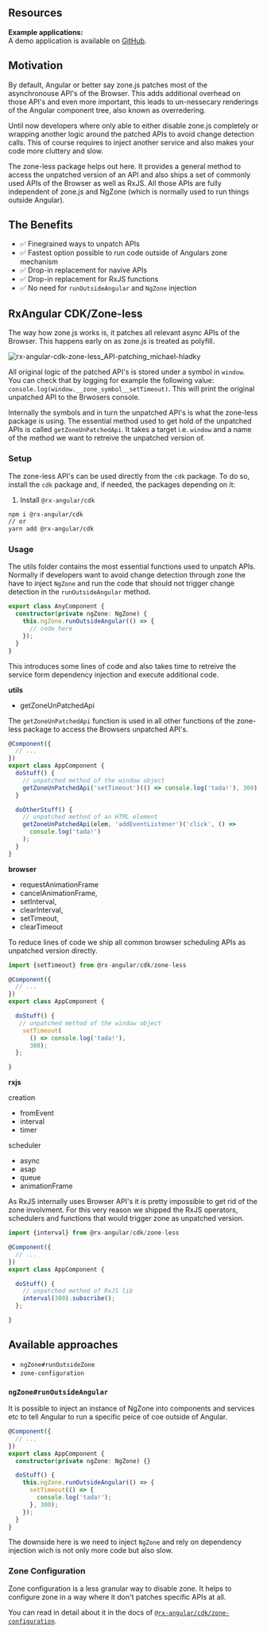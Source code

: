 ## Resources

**Example applications:**  
A demo application is available on [GitHub](https://github.com/BioPhoton/rx-angular-cdk-zone-less).

## Motivation

By default, Angular or better say zone.js patches most of the asynchronouse API's of the Browser.
This adds additional overhead on those API's and even more important, this leads to un-nessecary renderings of the Angular component tree, also known as overredering.

Until now developers where only able to either disable zone.js completely or wrapping another logic around the patched APIs to avoid change detection calls.
This of course requires to inject another service and also makes your code more cluttery and slow.

The zone-less package helps out here.
It provides a general method to access the unpatched version of an API and also ships a set of commonly used APIs of the Browser as well as RxJS.
All those APIs are fully independent of zone.js and NgZone (which is normally used to run things outside Angular).

## The Benefits

- ✅ Finegrained ways to unpatch APIs
- ✅ Fastest option possible to run code outside of Angulars zone mechanism
- ✅ Drop-in replacement for navive APIs
- ✅ Drop-in replacement for RxJS functions
- ✅ No need for `runOutsideAngular` and `NgZone` injection

## RxAngular CDK/Zone-less

The way how zone.js works is, it patches all relevant async APIs of the Browser. This happens early on as zone.js is treated as polyfill.

![rx-angular-cdk-zone-less_API-patching_michael-hladky](https://user-images.githubusercontent.com/10064416/129472845-e27c5a52-f99d-4f5f-b205-4e947e188d25.png)

All original logic of the patched API's is stored under a symbol in `window`. You can check that by logging for example the following value: `console.log(window.__zone_symbol__setTimeout)`.
This will print the original unpatched API to the Brwosers console.

Internally the symbols and in turn the unpatched API's is what the zone-less package is using.
The essential method used to get hold of the unpatched APIs is called `getZoneUnPatchedApi`. It takes a target i.e. `window` and a name of the method we want to retreive the unpatched version of.

### Setup

The zone-less API's can be used directly from the `cdk` package.
To do so, install the `cdk` package and, if needed, the packages depending on it:

1. Install `@rx-angular/cdk`

```bash
npm i @rx-angular/cdk
// or
yarn add @rx-angular/cdk
```

### Usage

The utils folder contains the most essential functions used to unpatch APIs.
Normally if developers want to avoid change detection through zone the have to inject `NgZone` and run the code that should not trigger change detection in the `runOutsideAngular` method.

```typescript
export class AnyComponent {
  constructor(private ngZone: NgZone) {
    this.ngZone.runOutsideAngular(() => {
      // code here
    });
  }
}
```

This introduces some lines of code and also takes time to retreive the service form dependency injection and execute additional code.

**utils**

- getZoneUnPatchedApi

The `getZoneUnPatchedApi` function is used in all other functions of the zone-less package to access the Browsers unpatched API's.

```typescript
@Component({
  // ...
})
export class AppComponent {
  doStuff() {
    // unpatched method of the window object
    getZoneUnPatchedApi('setTimeout')(() => console.log('tada!'), 300);
  }

  doOtherStuff() {
    // unpatched method of an HTML element
    getZoneUnPatchedApi(elem, 'addEventListener')('click', () =>
      console.log('tada!')
    );
  }
}
```

**browser**

- requestAnimationFrame
- cancelAnimationFrame,
- setInterval,
- clearInterval,
- setTimeout,
- clearTimeout

To reduce lines of code we ship all common browser scheduling APIs as unpatched version directly.

```typescript
import {setTimeout} from @rx-angular/cdk/zone-less

@Component({
  // ...
})
export class AppComponent {

  doStuff() {
   // unpatched method of the window object
    setTimeout(
      () => console.log('tada!'),
      300);
  };

}
```

**rxjs**

creation

- fromEvent
- interval
- timer

scheduler

- async
- asap
- queue
- animationFrame

As RxJS internally uses Browser API's it is pretty impossible to get rid of the zone involvment.
For this very reason we shipped the RxJS operators, schedulers and functions that would trigger zone as unpatched version.

```typescript
import {interval} from @rx-angular/cdk/zone-less

@Component({
  // ...
})
export class AppComponent {

  doStuff() {
    // unpatched method of RxJS lib
    interval(300).subscribe();
  };

}
```

## Available approaches

- `ngZone#runOutsideZone`
- `zone-configuration`

### `ngZone#runOutsideAngular`

It is possible to inject an instance of NgZone into components and services etc to tell Angular to run a specific peice of coe outside of Angular.

```typescript
@Component({
  // ...
})
export class AppComponent {
  constructor(private ngZone: NgZone) {}

  doStuff() {
    this.ngZone.runOutsideAngular(() => {
      setTimeout(() => {
        console.log('tada!');
      }, 300);
    });
  }
}
```

The downside here is we need to inject `NgZone` and rely on dependency injection wich is not only more code but also slow.

### Zone Configuration

Zone configuration is a less granular way to disable zone. It helps to configure zone in a way where it don't patches specific APIs at all.

You can read in detail about it in the docs of [`@rx-angular/cdk/zone-configuration`](../zone-configurations/zone-configurations.mdx).
